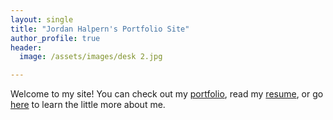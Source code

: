 ```yaml
---
layout: single
title: "Jordan Halpern's Portfolio Site"
author_profile: true
header:
  image: /assets/images/desk 2.jpg

---
```

Welcome to my site! You can check out my [portfolio](/_pages/Scrivener.md), read my [resume](/_pages/Resume.md), or go [here](/_pages/About.md) to learn the little more about me. 